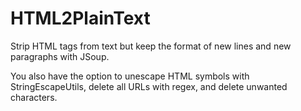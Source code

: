 HTML2PlainText
==============

Strip HTML tags from text but keep the format of new lines and new paragraphs with JSoup.

You also have the option to unescape HTML symbols with StringEscapeUtils, delete all URLs with regex, and delete unwanted characters.
